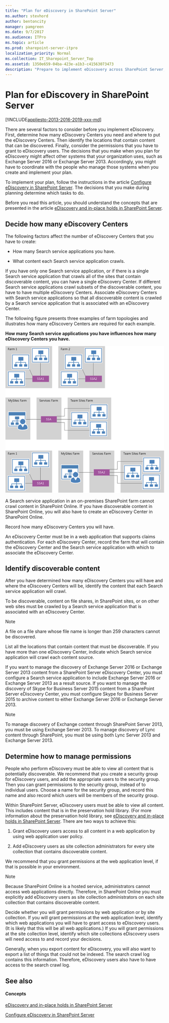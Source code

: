 ```yaml
---
title: "Plan for eDiscovery in SharePoint Server"
ms.author: stevhord
author: bentoncity
manager: pamgreen
ms.date: 9/7/2017
ms.audience: ITPro
ms.topic: article
ms.prod: sharepoint-server-itpro
localization_priority: Normal
ms.collection: IT_Sharepoint_Server_Top
ms.assetid: 1350e659-04ba-423e-a1b3-c41563073473
description: "Prepare to implement eDiscovery across SharePoint Server, Exchange Server, and Skype for Business. Determine permissions to grant and how many eDiscovery Centers to create."
---
```


# Plan for eDiscovery in SharePoint Server

[!INCLUDE[appliesto-2013-2016-2019-xxx-md](../includes/appliesto-2013-2016-2019-xxx-md.md)] 
  
There are several factors to consider before you implement eDiscovery. First, determine how many eDiscovery Centers you need and where to put the eDiscovery Centers. Then identify the locations that contain content that can be discovered. Finally, consider the permissions that you have to grant to eDiscovery users. The decisions that you make when you plan for eDiscovery might affect other systems that your organization uses, such as Exchange Server 2016 or Exchange Server 2013. Accordingly, you might have to coordinate with the people who manage those systems when you create and implement your plan.
  
To implement your plan, follow the instructions in the article [Configure eDiscovery in SharePoint Server](configure-ediscovery-0.md). The decisions that you make during planning determine which tasks to do.
  
Before you read this article, you should understand the concepts that are presented in the article [eDiscovery and in-place holds in SharePoint Server](ediscovery-and-in-place-holds-in-sharepoint-server.md).
  
## Decide how many eDiscovery Centers
<a name="where-discovery-centers"> </a>

The following factors affect the number of eDiscovery Centers that you have to create:
  
- How many Search service applications you have.
    
- What content each Search service application crawls.
    
If you have only one Search service application, or if there is a single Search service application that crawls all of the sites that contain discoverable content, you can have a single eDiscovery Center. If different Search service applications crawl subsets of the discoverable content, you have to have multiple eDiscovery Centers. Associate eDiscovery Centers with Search service applications so that all discoverable content is crawled by a Search service application that is associated with an eDiscovery Center.
  
The following figure presents three examples of farm topologies and illustrates how many eDiscovery Centers are required for each example.
  
**How many Search service applications you have influences how many eDiscovery Centers you have.**

![How many Discovery Centers are needed?](../media/how-many-discovery-centers.gif)
  
A Search service application in an on-premises SharePoint farm cannot crawl content in SharePoint Online. If you have discoverable content in SharePoint Online, you will also have to create an eDiscovery Center in SharePoint Online.
  
Record how many eDiscovery Centers you will have.
  
An eDiscovery Center must be in a web application that supports claims authentication. For each eDiscovery Center, record the farm that will contain the eDiscovery Center and the Search service application with which to associate the eDiscovery Center.
  
## Identify discoverable content
<a name="identify-content"> </a>

After you have determined how many eDiscovery Centers you will have and where the eDiscovery Centers will be, identify the content that each Search service application will crawl.
  
To be discoverable, content on file shares, in SharePoint sites, or on other web sites must be crawled by a Search service application that is associated with an eDiscovery Center.
  
> [!NOTE]
> A file on a file share whose file name is longer than 259 characters cannot be discovered. 
  
List all the locations that contain content that must be discoverable. If you have more than one eDiscovery Center, indicate which Search service application will crawl each content source.
  
If you want to manage the discovery of Exchange Server 2016 or Exchange Server 2013 content from a SharePoint Server eDiscovery Center, you must configure a Search service application to include Exchange Server 2016 or Exchange Server 2013 as a result source. If you want to manage the discovery of Skype for Business Server 2015 content from a SharePoint Server eDiscovery Center, you must configure Skype for Business Server 2015 to archive content to either Exchange Server 2016 or Exchange Server 2013.
  
> [!NOTE]
> To manage discovery of Exchange content through SharePoint Server 2013, you must be using Exchange Server 2013. To manage discovery of Lync content through SharePoint, you must be using both Lync Server 2013 and Exchange Server 2013. 
  
## Determine how to manage permissions
<a name="permissions"> </a>

People who perform eDiscovery must be able to view all content that is potentially discoverable. We recommend that you create a security group for eDiscovery users, and add the appropriate users to the security group. Then you can grant permissions to the security group, instead of to individual users. Choose a name for the security group, and record this name and also record which users will be members of the security group.
  
Within SharePoint Server, eDiscovery users must be able to view all content. This includes content that is in the preservation hold library. (For more information about the preservation hold library, see [eDiscovery and in-place holds in SharePoint Server](ediscovery-and-in-place-holds-in-sharepoint-server.md). There are two ways to achieve this:
  
1. Grant eDiscovery users access to all content in a web application by using web application user policy.
    
2. Add eDiscovery users as site collection administrators for every site collection that contains discoverable content.
    
We recommend that you grant permissions at the web application level, if that is possible in your environment.
  
> [!NOTE]
> Because SharePoint Online is a hosted service, administrators cannot access web applications directly. Therefore, in SharePoint Online you must explicitly add eDiscovery users as site collection administrators on each site collection that contains discoverable content. 
  
Decide whether you will grant permissions by web application or by site collection. If you will grant permissions at the web application level, identify which web applications you will have to grant access to eDiscovery users. (It is likely that this will be all web applications.) If you will grant permissions at the site collection level, identify which site collections eDiscovery users will need access to and record your decisions.
  
Generally, when you export content for eDiscovery, you will also want to export a list of things that could not be indexed. The search crawl log contains this information. Therefore, eDiscovery users also have to have access to the search crawl log.
  
## See also
<a name="permissions"> </a>

#### Concepts

[eDiscovery and in-place holds in SharePoint Server](ediscovery-and-in-place-holds-in-sharepoint-server.md)
  
[Configure eDiscovery in SharePoint Server](configure-ediscovery-0.md)


